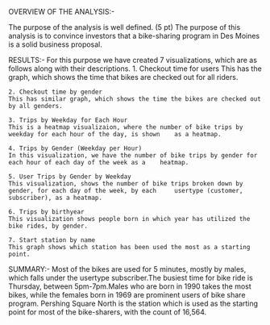 OVERVIEW OF THE ANALYSIS:-

The purpose of the analysis is well defined. (5 pt)
 The purpose of this analysis is to convince investors that a bike-sharing program in Des Moines is a solid business proposal.

RESULTS:-
For this purpose we have created 7 visualizations, which are as follows along with their descriptions.
	1. Checkout time for users
	This has the graph, which shows the time that bikes are checked out for all riders.

	2. Checkout time by gender
	This has similar graph, which shows the time the bikes are checked out by all genders.

	3. Trips by Weekday for Each Hour
	This is a heatmap visualizaion, where the number of bike trips by weekday for each hour of the day, is shown   	as a heatmap.

	4. Trips by Gender (Weekday per Hour)
	In this visualization, we have the number of bike trips by gender for each hour of each day of the week as a 	heatmap.

	5. User Trips by Gender by Weekday
	This visualization, shows the number of bike trips broken down by gender, for each day of the week, by each 	usertype (customer, subscriber), as a heatmap.

	6. Trips by birthyear
	This visualization shows people born in which year has utilized the bike rides, by gender.

	7. Start station by name
	This graph shows which station has been used the most as a starting point.


SUMMARY:-
Most of the bikes are used for 5 minutes, mostly by males, which falls under the usertype subscriber.The busiest time for bike ride is Thursday, between 5pm-7pm.Males who are born in 1990 takes the most bikes, while the females born in 1969 are prominent users of bike share program.
Pershing Square North is the station which is used as the starting point for most of the bike-sharers, with the count of 16,564.
